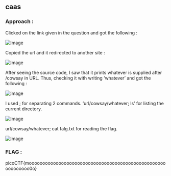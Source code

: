 ## caas   

### Approach :
Clicked on the link given in the question and got the following :

![image](https://github.com/parthhhhh21/picoCTF-writeups/assets/148140667/6517d2e3-78e8-4427-9581-32d1b51d4366)


Copied the url and it redirected to another site :

![image](https://github.com/parthhhhh21/picoCTF-writeups/assets/148140667/ac7d41a1-0f52-4833-9a6e-2a3d488dec3e)

After seeing the source code, I saw that it prints whatever is supplied after /cowsay in URL. Thus, checking it with writing ‘whatever’ and got the following :

![image](https://github.com/parthhhhh21/picoCTF-writeups/assets/148140667/c6c79aa7-5b09-4503-bca7-80098e0750d7)

I used ; for separating 2 commands. ‘url/cowsay/whatever; ls’ for listing the current directory.

![image](https://github.com/parthhhhh21/picoCTF-writeups/assets/148140667/a26c352c-4972-40c6-86c1-09d5e7195a7c)

url/cowsay/whatever; cat falg.txt for reading the flag.

![image](https://github.com/parthhhhh21/picoCTF-writeups/assets/148140667/00d2fa32-ee49-443e-830c-447dc00791d3)

### FLAG :



picoCTF{moooooooooooooooooooooooooooooooooooooooooooooooooooooooooooo0o}







